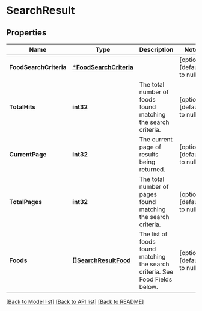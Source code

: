 # SearchResult

## Properties
Name | Type | Description | Notes
------------ | ------------- | ------------- | -------------
**FoodSearchCriteria** | [***FoodSearchCriteria**](FoodSearchCriteria.md) |  | [optional] [default to null]
**TotalHits** | **int32** | The total number of foods found matching the search criteria. | [optional] [default to null]
**CurrentPage** | **int32** | The current page of results being returned. | [optional] [default to null]
**TotalPages** | **int32** | The total number of pages found matching the search criteria. | [optional] [default to null]
**Foods** | [**[]SearchResultFood**](SearchResultFood.md) | The list of foods found matching the search criteria. See Food Fields below. | [optional] [default to null]

[[Back to Model list]](../README.md#documentation-for-models) [[Back to API list]](../README.md#documentation-for-api-endpoints) [[Back to README]](../README.md)
